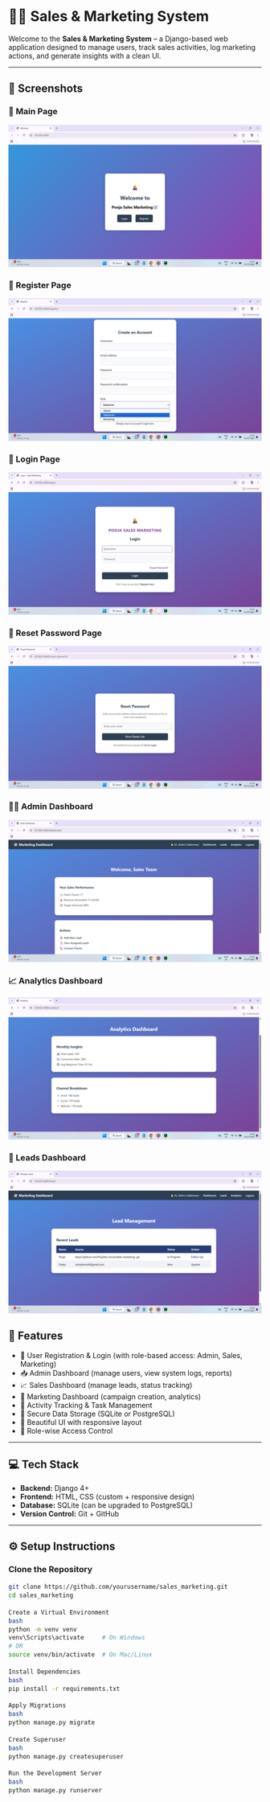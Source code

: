 # 🧑‍💼 Sales & Marketing System

Welcome to the **Sales & Marketing System** – a Django-based web application designed to manage users, track sales activities, log marketing actions, and generate insights with a clean UI.

---

## 📸 Screenshots

### 🔐 Main Page
![Main Page](screenshots/main_page.png)

### 🔐 Register Page
![Register Page](screenshots/Register_page.png)

### 🔐 Login Page
![Login Page](screenshots/Login_page.png)

### 🔐 Reset Password Page
![Reset Page](screenshots/Reset_Password.png)

### 🧑‍💼 Admin Dashboard
![Admin Dashboard](screenshots/Dashboard_page.png)

### 📈 Analytics Dashboard
![Analytics Dashboard](screenshots/Analytics_page.png)

### 📣 Leads Dashboard
![Marketing Dashboard](screenshots/Leads_page.png)

## 🚀 Features

- 🔐 User Registration & Login (with role-based access: Admin, Sales, Marketing)
- 📥 Admin Dashboard (manage users, view system logs, reports)
- 📈 Sales Dashboard (manage leads, status tracking)
- 📣 Marketing Dashboard (campaign creation, analytics)
- 📅 Activity Tracking & Task Management
- 💾 Secure Data Storage (SQLite or PostgreSQL)
- 🎨 Beautiful UI with responsive layout
- 📂 Role-wise Access Control

---

## 💻 Tech Stack

- **Backend:** Django 4+
- **Frontend:** HTML, CSS (custom + responsive design)
- **Database:** SQLite (can be upgraded to PostgreSQL)
- **Version Control:** Git + GitHub

---

## ⚙️ Setup Instructions

### Clone the Repository

```bash
git clone https://github.com/yourusername/sales_marketing.git
cd sales_marketing

Create a Virtual Environment
bash
python -m venv venv
venv\Scripts\activate     # On Windows
# OR
source venv/bin/activate  # On Mac/Linux

Install Dependencies
bash
pip install -r requirements.txt

Apply Migrations
bash
python manage.py migrate

Create Superuser
bash
python manage.py createsuperuser

Run the Development Server
bash
python manage.py runserver

